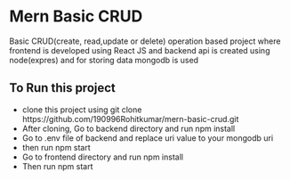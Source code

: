 <h1>Mern Basic CRUD</h1>
<p>Basic CRUD(create, read,update or delete) operation based project where frontend is developed using React JS and backend api is created using node(expres) and for storing data mongodb is used</p>

<h2>To Run this project</h2>
<ul>
  <li>clone this project using  git clone https://github.com/190996Rohitkumar/mern-basic-crud.git </li>
  <li> After cloning, Go to backend directory and run npm install </li>
  <li> Go to .env file of backend and replace uri value to your mongodb uri</li>
  <li> then run npm start</li>
  <li> Go to frontend directory and run npm install</li>
  <li> Then run npm start</li>
  
</ul>
